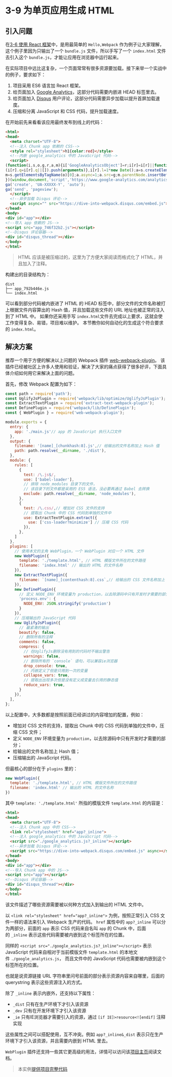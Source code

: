 # 3-9 为单页应用生成 HTML

## 引入问题

在[3-6 使用 React 框架](./quarter3-6.html)中，是用最简单的 `Hello,Webpack` 作为例子让大家理解， 这个例子里因为只输出了一个 `bundle.js` 文件，所以手写了一个 `index.html` 文件去引入这个 `bundle.js`，才能让应用在浏览器中运行起来。

在实际项目中远比这复杂，一个页面常常有很多资源要加载。接下来举一个实战中的例子，要求如下：

1.  项目采用 ES6 语言加 React 框架。
2.  给页面加入 [Google Analytics](https://analytics.google.com/analytics/web/)，这部分代码需要内嵌进 HEAD 标签里去。
3.  给页面加入 [Disqus](https://disqus.com) 用户评论，这部分代码需要异步加载以提升首屏加载速度。
4.  压缩和分离 JavaScript 和 CSS 代码，提升加载速度。

在开始前先来看看该应用最终发布到线上的代码：

```html
<html>
<head>
  <meta charset="UTF-8">
  <!--注入 Chunk app 依赖的 CSS-->
  <style rel="stylesheet">h1{color:red}</style>
  <!--内嵌 google_analytics 中的 JavaScript 代码-->
  <script>
(function(i,s,o,g,r,a,m){i['GoogleAnalyticsObject']=r;i[r]=i[r]||function(){
(i[r].q=i[r].q||[]).push(arguments)},i[r].l=1*new Date();a=s.createElement(o),
m=s.getElementsByTagName(o)[0];a.async=1;a.src=g;m.parentNode.insertBefore(a,m)
})(window,document,'script','https://www.google-analytics.com/analytics.js','ga');
ga('create', 'UA-XXXXX-Y', 'auto');
ga('send', 'pageview');
  </script>
  <!--异步加载 Disqus 评论-->
  <script async="" src="https://dive-into-webpack.disqus.com/embed.js"></script>
</head>
<body>
<div id="app"></div>
<!--导入 app 依赖的 JS-->
<script src="app_746f32b2.js"></script>
<!--Disqus 评论容器-->
<div id="disqus_thread"></div>
</body>
</html>

```

> HTML 应该是被压缩过的，这里为了方便大家阅读而格式化了 HTML，并且加入了注释。

构建出的目录结构为：

```
dist
├── app_792b446e.js
└── index.html

```

可以看到部分代码被内嵌进了 HTML 的 HEAD 标签中，部分文件的文件名称被打上根据文件内容算出的 Hash 值，并且加载这些文件的 URL 地址也被正常的注入到了 HTML 中。 如果你还采用手写 `index.html`文件去完成以上要求，这就会使工作变得复杂、易错，项目难以维护。 本节教你如何自动化的生成这个符合要求的 `index.html`。

## 解决方案

推荐一个用于方便的解决以上问题的 Webpack 插件 [web-webpack-plugin](https://github.com/gwuhaolin/web-webpack-plugin)。 该插件已经被社区上许多人使用和验证，解决了大家的痛点获得了很多好评，下面具体介绍如何用它来解决上面的问题。

首先，修改 Webpack 配置为如下：

```js
const path = require('path');
const UglifyJsPlugin = require('webpack/lib/optimize/UglifyJsPlugin');
const ExtractTextPlugin = require('extract-text-webpack-plugin');
const DefinePlugin = require('webpack/lib/DefinePlugin');
const { WebPlugin } = require('web-webpack-plugin');

module.exports = {
  entry: {
    app: './main.js'// app 的 JavaScript 执行入口文件
  },
  output: {
    filename: '[name]_[chunkhash:8].js',// 给输出的文件名称加上 Hash 值
    path: path.resolve(__dirname, './dist'),
  },
  module: {
    rules: [
      {
        test: /\.js$/,
        use: ['babel-loader'],
        // 排除 node_modules 目录下的文件，
        // 该目录下的文件都是采用的 ES5 语法，没必要再通过 Babel 去转换
        exclude: path.resolve(__dirname, 'node_modules'),
      },
      {
        test: /\.css/,// 增加对 CSS 文件的支持
        // 提取出 Chunk 中的 CSS 代码到单独的文件中
        use: ExtractTextPlugin.extract({
          use: ['css-loader?minimize'] // 压缩 CSS 代码
        }),
      },
    ]
  },
  plugins: [
    // 使用本文的主角 WebPlugin，一个 WebPlugin 对应一个 HTML 文件
    new WebPlugin({
      template: './template.html', // HTML 模版文件所在的文件路径
      filename: 'index.html' // 输出的 HTML 的文件名称
    }),
    new ExtractTextPlugin({
      filename: `[name]_[contenthash:8].css`,// 给输出的 CSS 文件名称加上 Hash 值
    }),
    new DefinePlugin({
      // 定义 NODE_ENV 环境变量为 production，以去除源码中只有开发时才需要的部分
      'process.env': {
        NODE_ENV: JSON.stringify('production')
      }
    }),
    // 压缩输出的 JavaScript 代码
    new UglifyJsPlugin({
      // 最紧凑的输出
      beautify: false,
      // 删除所有的注释
      comments: false,
      compress: {
        // 在UglifyJs删除没有用到的代码时不输出警告
        warnings: false,
        // 删除所有的 `console` 语句，可以兼容ie浏览器
        drop_console: true,
        // 内嵌定义了但是只用到一次的变量
        collapse_vars: true,
        // 提取出出现多次但是没有定义成变量去引用的静态值
        reduce_vars: true,
      }
    }),
  ],
};

```

以上配置中，大多数都是按照前面已经讲过的内容增加的配置，例如：

*   增加对 CSS 文件的支持，提取出 Chunk 中的 CSS 代码到单独的文件中，压缩 CSS 文件；
*   定义 `NODE_ENV` 环境变量为 `production`，以去除源码中只有开发时才需要的部分；
*   给输出的文件名称加上 Hash 值；
*   压缩输出的 JavaScript 代码。

但最核心的部分在于 `plugins` 里的：

```js
new WebPlugin({
  template: './template.html', // HTML 模版文件所在的文件路径
  filename: 'index.html' // 输出的 HTML 的文件名称
})

```

其中 `template: './template.html'` 所指的模版文件 `template.html` 的内容是：

```html
<html>
<head>
  <meta charset="UTF-8">
  <!--注入 Chunk app 中的 CSS-->
  <link rel="stylesheet" href="app?_inline">
  <!--注入 google_analytics 中的 JavaScript 代码-->
  <script src="./google_analytics.js?_inline"></script>
  <!--异步加载 Disqus 评论-->
  <script src="https://dive-into-webpack.disqus.com/embed.js" async></script>
</head>
<body>
<div id="app"></div>
<!--导入 Chunk app 中的 JS-->
<script src="app"></script>
<!--Disqus 评论容器-->
<div id="disqus_thread"></div>
</body>
</html>

```

该文件描述了哪些资源需要被以何种方式加入到输出的 HTML 文件中。

以 `<link rel="stylesheet" href="app?_inline">` 为例，按照正常引入 CSS 文件一样的语法来引入 Webpack 生产的代码。 `href` 属性中的 `app?_inline` 可以分为两部分，前面的 `app` 表示 CSS 代码来自名叫 `app` 的 Chunk 中，后面的 `_inline` 表示这些代码需要被内嵌到这个标签所在的位置。

同样的 `<script src="./google_analytics.js?_inline"></script>` 表示 JavaScript 代码来自相对于当前模版文件 `template.html` 的本地文件 `./google_analytics.js`， 而且文件中的 JavaScript 代码也需要被内嵌到这个标签所在的位置。

也就是说资源链接 URL 字符串里问号前面的部分表示资源内容来自哪里，后面的 querystring 表示这些资源注入的方式。

除了 `_inline` 表示内嵌外，还支持以下属性：

*   `_dist` 只有在生产环境下才引入该资源
*   `_dev` 只有在开发环境下才引入该资源
*   `_ie` 只有IE浏览器才需要引入的资源，通过 `[if IE]>resource<![endif]` 注释实现

这些属性之间可以搭配使用，互不冲突。例如 `app?_inline&_dist` 表示只在生产环境下才引入该资源，并且需要内嵌到 HTML 里去。

`WebPlugin` 插件还支持一些其它更高级的用法，详情可以访问该[项目主页](https://github.com/gwuhaolin/web-webpack-plugin)阅读文档。

> 本实例[提供项目完整代码](../projectDemo/3-9为单页应用生成HTML.zip)

